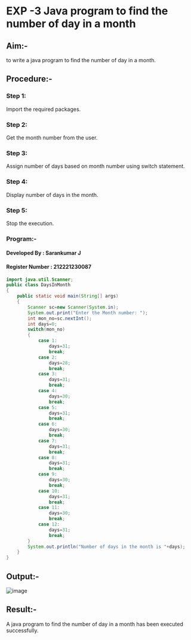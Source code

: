 # EXP -3 Java program to find the number of day in a month
## Aim:-
to write a java program to find the number of day in a month.

## Procedure:-
### Step 1:
Import the required packages.

### Step 2:
Get the month number from the user.

### Step 3:
Assign number of days based on month number using switch statement.

### Step 4:
Display number of days in the month.

### Step 5:
Stop the execution.

### Program:-
#### Developed By : Sarankumar J
#### Register Number : 212221230087
```java
import java.util.Scanner;
public class DaysInMonth
{
    public static void main(String[] args)
    {
        Scanner sc=new Scanner(System.in);
        System.out.print("Enter the Month number: ");
        int mon_no=sc.nextInt();
        int days=0;
        switch(mon_no)
        {
            case 1:
                days=31;
                break;
            case 2:
                days=28;
                break;
            case 3:
                days=31;
                break;
            case 4:
                days=30;
                break;
            case 5:
                days=31;
                break;
            case 6:
                days=30;
                break;
            case 7:
                days=31;
                break;
            case 8:
                days=31;
                break;
            case 9:
                days=30;
                break;
            case 10:
                days=31;
                break;
            case 11:
                days=30;
                break;
            case 12:
                days=31;
                break;
        }
        System.out.println("Number of days in the month is "+days);
    }
}
```
## Output:-
![image](https://github.com/SarankumarJ/Java-Ex-03/assets/94778101/9a3a6e11-e53a-48ea-baec-49b7cad53403)

## Result:-
A java program to find the number of day in a month has been executed successfully.
